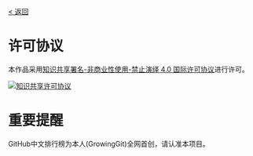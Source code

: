 [< 返回](https://gitee.com/GrowingGit/GitHub-Chinese-Top-Charts#github中文排行榜)

# 许可协议

<p></a>本作品采用<a rel="license" href="http://creativecommons.org/licenses/by-nc-nd/4.0/">知识共享署名-非商业性使用-禁止演绎 4.0 国际许可协议</a>进行许可。</p>
<a rel="license" href="http://creativecommons.org/licenses/by-nc-nd/4.0/"><img alt="知识共享许可协议" style="border-width:0" src="https://i.creativecommons.org/l/by-nc-nd/4.0/88x31.png" /></a>

# 重要提醒

<p>GitHub中文排行榜为本人(GrowingGit)全网首创，请认准本项目。</p>
